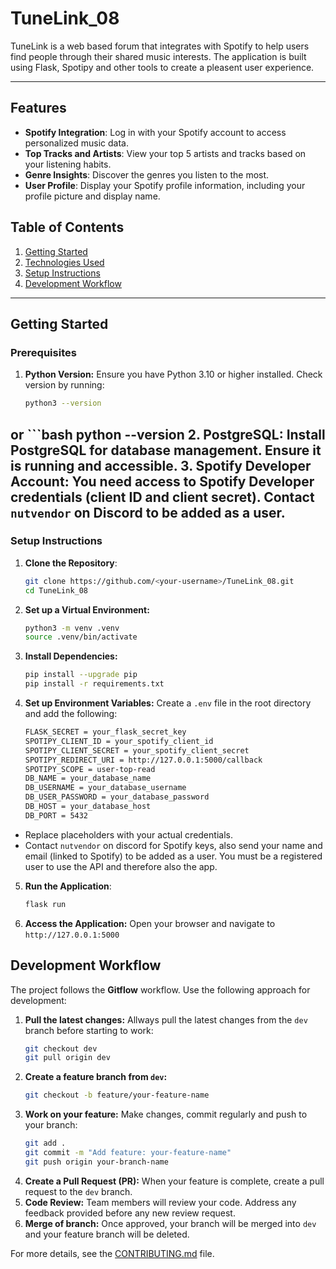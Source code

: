 # TuneLink_08

TuneLink is a web based forum that integrates with Spotify to help users find people through their shared music interests. The application is built using Flask, Spotipy and other tools to create a pleasent user experience. 

---

## Features
- **Spotify Integration**: Log in with your Spotify account to access personalized music data.
- **Top Tracks and Artists**: View your top 5 artists and tracks based on your listening habits. 
- **Genre Insights**: Discover the genres you listen to the most.
- **User Profile**: Display your Spotify profile information, including your profile picture and display name. 

## Table of Contents

1. [Getting Started](#getting-started)
2. [Technologies Used](#technologies-used)
3. [Setup Instructions](#setup-instructions)
4. [Development Workflow](#development-workflow)

---

## Getting Started 

### Prerequisites
1. **Python Version:** Ensure you have Python 3.10 or higher installed. Check version by running:
    ```bash
    python3 --version
or
    ```bash
    python --version
2. **PostgreSQL:** Install PostgreSQL for database management. Ensure it is running and accessible. 
3. **Spotify Developer Account:** You need access to Spotify Developer credentials (client ID and client secret). Contact `nutvendor` on Discord to be added as a user. 
---
### Setup Instructions
1. **Clone the Repository**:
   ```bash
   git clone https://github.com/<your-username>/TuneLink_08.git
   cd TuneLink_08
2. **Set up a Virtual Environment:**
    ```bash
    python3 -m venv .venv
    source .venv/bin/activate
3. **Install Dependencies:**
    ```bash
    pip install --upgrade pip
    pip install -r requirements.txt
4. **Set up Environment Variables:** Create a `.env` file in the root directory and add the following:
    ```bash
    FLASK_SECRET = your_flask_secret_key 
    SPOTIPY_CLIENT_ID = your_spotify_client_id 
    SPOTIPY_CLIENT_SECRET = your_spotify_client_secret
    SPOTIPY_REDIRECT_URI = http://127.0.0.1:5000/callback
    SPOTIPY_SCOPE = user-top-read  
    DB_NAME = your_database_name
    DB_USERNAME = your_database_username
    DB_USER_PASSWORD = your_database_password
    DB_HOST = your_database_host
    DB_PORT = 5432

- Replace placeholders with your actual credentials. 
- Contact `nutvendor` on discord for Spotify keys, also send your name and email (linked to Spotify) to be added as a user. You must be a registered user to use the API and therefore also the app. 
5. **Run the Application**:
    ```bash
    flask run

6. **Access the Application:** Open your browser and navigate to `http://127.0.0.1:5000`


## Development Workflow
The project follows the **Gitflow** workflow. Use the following approach for development:
1. **Pull the latest changes:** 
Allways pull the latest changes from the `dev` branch before starting to work:
    ```bash
    git checkout dev
    git pull origin dev
2. **Create a feature branch from `dev`:** 
    ```bash
    git checkout -b feature/your-feature-name
3. **Work on your feature:**
Make changes, commit regularly and push to your branch:
    ```bash
    git add .
    git commit -m "Add feature: your-feature-name"
    git push origin your-branch-name
4. **Create a Pull Request (PR):**
When your feature is complete, create a pull request to the `dev` branch.
5. **Code Review:** 
Team members will review your code. Address any feedback provided before any new review request.
6. **Merge of branch:**
Once approved, your branch will be merged into `dev` and your feature branch will be deleted. 


For more details, see the [CONTRIBUTING.md](/CONTRIBUTING.md) file. 

